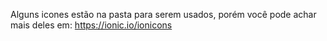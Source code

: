 Alguns icones estão na pasta para serem usados, porém você pode achar mais deles em: https://ionic.io/ionicons
